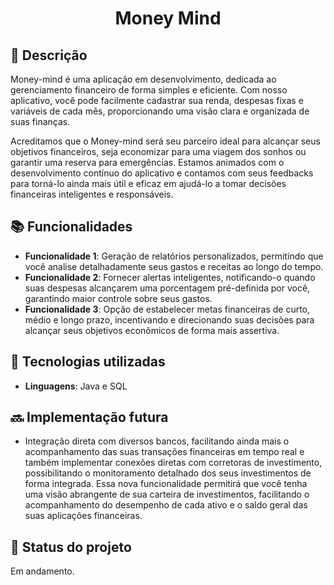 <h1 align="center"> Money Mind</h1>

## :memo: Descrição
Money-mind é uma aplicação em desenvolvimento, dedicada ao gerenciamento financeiro de forma simples e eficiente. Com nosso aplicativo, você pode facilmente cadastrar sua renda, despesas fixas e variáveis de cada mês, proporcionando uma visão clara e organizada de suas finanças.

Acreditamos que o Money-mind será seu parceiro ideal para alcançar seus objetivos financeiros, seja economizar para uma viagem dos sonhos ou garantir uma reserva para emergências. Estamos animados com o desenvolvimento contínuo do aplicativo e contamos com seus feedbacks para torná-lo ainda mais útil e eficaz em ajudá-lo a tomar decisões financeiras inteligentes e responsáveis.


## :books: Funcionalidades
* <b>Funcionalidade 1</b>: Geração de relatórios personalizados, permitindo que você analise detalhadamente seus gastos e receitas ao longo do tempo. 
* <b>Funcionalidade 2</b>: Fornecer alertas inteligentes, notificando-o quando suas despesas alcançarem uma porcentagem pré-definida por você, garantindo maior controle sobre seus gastos.
* <b>Funcionalidade 3</b>: Opção de estabelecer metas financeiras de curto, médio e longo prazo, incentivando e direcionando suas decisões para alcançar seus objetivos econômicos de forma mais assertiva.

## :wrench: Tecnologias utilizadas
* <b>Linguagens</b>: Java e SQL

## :soon: Implementação futura
* Integração direta com diversos bancos, facilitando ainda mais o acompanhamento das suas transações financeiras em tempo real e também implementar conexões diretas com corretoras de investimento, possibilitando o monitoramento detalhado dos seus investimentos de forma integrada. Essa nova funcionalidade permitirá que você tenha uma visão abrangente de sua carteira de investimentos, facilitando o acompanhamento do desempenho de cada ativo e o saldo geral das suas aplicações financeiras.

## :dart: Status do projeto
Em andamento.
